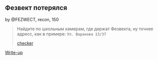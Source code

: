 ## Фезвект потерялся
by @FEZWECT, recon, 150

> Найдите по школьным камерам, где держат Фезвекта, ну точнее адресс, как в примере:
> `Ул. Варанова 13/37`
> 
> [checker](http://surctf.ru:1339/)

[Write-up](WRITEUP.md)

